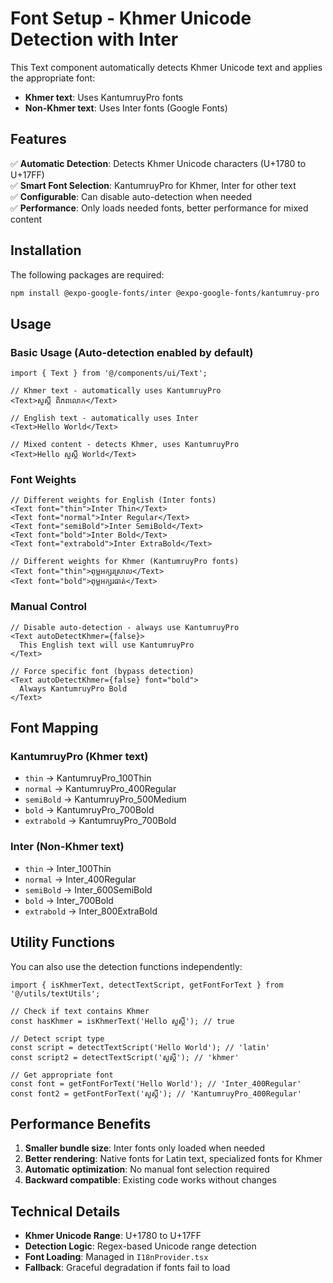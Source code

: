 # Font Setup - Khmer Unicode Detection with Inter

This Text component automatically detects Khmer Unicode text and applies the appropriate font:

- **Khmer text**: Uses KantumruyPro fonts
- **Non-Khmer text**: Uses Inter fonts (Google Fonts)

## Features

✅ **Automatic Detection**: Detects Khmer Unicode characters (U+1780 to U+17FF)  
✅ **Smart Font Selection**: KantumruyPro for Khmer, Inter for other text  
✅ **Configurable**: Can disable auto-detection when needed  
✅ **Performance**: Only loads needed fonts, better performance for mixed content  

## Installation

The following packages are required:

```bash
npm install @expo-google-fonts/inter @expo-google-fonts/kantumruy-pro
```

## Usage

### Basic Usage (Auto-detection enabled by default)

```tsx
import { Text } from '@/components/ui/Text';

// Khmer text - automatically uses KantumruyPro
<Text>សួស្តី ពិភពលោក</Text>

// English text - automatically uses Inter
<Text>Hello World</Text>

// Mixed content - detects Khmer, uses KantumruyPro
<Text>Hello សួស្តី World</Text>
```

### Font Weights

```tsx
// Different weights for English (Inter fonts)
<Text font="thin">Inter Thin</Text>
<Text font="normal">Inter Regular</Text>
<Text font="semiBold">Inter SemiBold</Text>
<Text font="bold">Inter Bold</Text>
<Text font="extrabold">Inter ExtraBold</Text>

// Different weights for Khmer (KantumruyPro fonts)
<Text font="thin">ពុម្ពអក្សរស្រាល</Text>
<Text font="bold">ពុម្ពអក្សរធាត់</Text>
```

### Manual Control

```tsx
// Disable auto-detection - always use KantumruyPro
<Text autoDetectKhmer={false}>
  This English text will use KantumruyPro
</Text>

// Force specific font (bypass detection)
<Text autoDetectKhmer={false} font="bold">
  Always KantumruyPro Bold
</Text>
```

## Font Mapping

### KantumruyPro (Khmer text)
- `thin` → KantumruyPro_100Thin
- `normal` → KantumruyPro_400Regular  
- `semiBold` → KantumruyPro_500Medium
- `bold` → KantumruyPro_700Bold
- `extrabold` → KantumruyPro_700Bold

### Inter (Non-Khmer text)
- `thin` → Inter_100Thin
- `normal` → Inter_400Regular
- `semiBold` → Inter_600SemiBold  
- `bold` → Inter_700Bold
- `extrabold` → Inter_800ExtraBold

## Utility Functions

You can also use the detection functions independently:

```tsx
import { isKhmerText, detectTextScript, getFontForText } from '@/utils/textUtils';

// Check if text contains Khmer
const hasKhmer = isKhmerText('Hello សួស្តី'); // true

// Detect script type
const script = detectTextScript('Hello World'); // 'latin'
const script2 = detectTextScript('សួស្តី'); // 'khmer'

// Get appropriate font
const font = getFontForText('Hello World'); // 'Inter_400Regular'
const font2 = getFontForText('សួស្តី'); // 'KantumruyPro_400Regular'
```

## Performance Benefits

1. **Smaller bundle size**: Inter fonts only loaded when needed
2. **Better rendering**: Native fonts for Latin text, specialized fonts for Khmer
3. **Automatic optimization**: No manual font selection required
4. **Backward compatible**: Existing code works without changes

## Technical Details

- **Khmer Unicode Range**: U+1780 to U+17FF
- **Detection Logic**: Regex-based Unicode range detection
- **Font Loading**: Managed in `I18nProvider.tsx`
- **Fallback**: Graceful degradation if fonts fail to load

